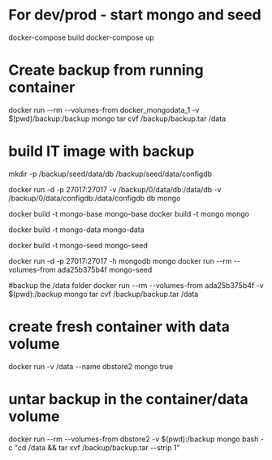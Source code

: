 
# For dev/prod - start mongo and seed
docker-compose build
docker-compose up

# Create backup from running container
docker run --rm --volumes-from docker_mongodata_1 -v $(pwd)/backup:/backup mongo tar cvf /backup/backup.tar /data

# build IT image with backup

mkdir -p /backup/seed/data/db /backup/seed/data/configdb

docker run -d -p 27017:27017 -v /backup/0/data/db:/data/db -v 
/backup/0/data/configdb:/data/configdb db mongo




docker build -t mongo-base mongo-base
docker build -t mongo mongo

docker build -t mongo-data mongo-data

docker build -t mongo-seed mongo-seed

docker run -d -p 27017:27017 -h mongodb mongo
docker run --rm --volumes-from ada25b375b4f mongo-seed

#backup the /data folder
docker run --rm --volumes-from ada25b375b4f -v $(pwd):/backup mongo tar cvf /backup/backup.tar /data

# create fresh container with data volume
docker run -v /data --name dbstore2 mongo true
# untar backup in the container/data volume
docker run --rm --volumes-from dbstore2 -v $(pwd):/backup mongo bash -c "cd /data && tar xvf /backup/backup.tar --strip 1"


